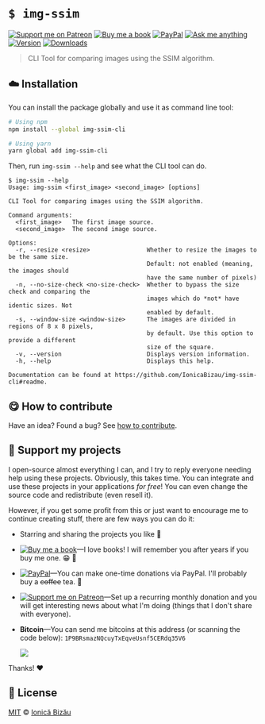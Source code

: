 <!-- Please do not edit this file. Edit the `blah` field in the `package.json` instead. If in doubt, open an issue. -->


# `$ img-ssim`

 [![Support me on Patreon][badge_patreon]][patreon] [![Buy me a book][badge_amazon]][amazon] [![PayPal][badge_paypal_donate]][paypal-donations] [![Ask me anything](https://img.shields.io/badge/ask%20me-anything-1abc9c.svg)](https://github.com/IonicaBizau/ama) [![Version](https://img.shields.io/npm/v/img-ssim-cli.svg)](https://www.npmjs.com/package/img-ssim-cli) [![Downloads](https://img.shields.io/npm/dt/img-ssim-cli.svg)](https://www.npmjs.com/package/img-ssim-cli)

> CLI Tool for comparing images using the SSIM algorithm.

## :cloud: Installation

You can install the package globally and use it as command line tool:


```sh
# Using npm
npm install --global img-ssim-cli

# Using yarn
yarn global add img-ssim-cli
```


Then, run `img-ssim --help` and see what the CLI tool can do.


```
$ img-ssim --help
Usage: img-ssim <first_image> <second_image> [options]

CLI Tool for comparing images using the SSIM algorithm.

Command arguments:
  <first_image>   The first image source.
  <second_image>  The second image source.

Options:
  -r, --resize <resize>                Whether to resize the images to be the same size.
                                       Default: not enabled (meaning, the images should
                                       have the same number of pixels)
  -n, --no-size-check <no-size-check>  Whether to bypass the size check and comparing the
                                       images which do *not* have identic sizes. Not
                                       enabled by default.
  -s, --window-size <window-size>      The images are divided in regions of 8 x 8 pixels,
                                       by default. Use this option to provide a different
                                       size of the square.
  -v, --version                        Displays version information.
  -h, --help                           Displays this help.

Documentation can be found at https://github.com/IonicaBizau/img-ssim-cli#readme.
```

## :yum: How to contribute
Have an idea? Found a bug? See [how to contribute][contributing].


## :sparkling_heart: Support my projects

I open-source almost everything I can, and I try to reply everyone needing help using these projects. Obviously,
this takes time. You can integrate and use these projects in your applications *for free*! You can even change the source code and redistribute (even resell it).

However, if you get some profit from this or just want to encourage me to continue creating stuff, there are few ways you can do it:


 - Starring and sharing the projects you like :rocket:
 - [![Buy me a book][badge_amazon]][amazon]—I love books! I will remember you after years if you buy me one. :grin: :book:
 - [![PayPal][badge_paypal]][paypal-donations]—You can make one-time donations via PayPal. I'll probably buy a ~~coffee~~ tea. :tea:
 - [![Support me on Patreon][badge_patreon]][patreon]—Set up a recurring monthly donation and you will get interesting news about what I'm doing (things that I don't share with everyone).
 - **Bitcoin**—You can send me bitcoins at this address (or scanning the code below): `1P9BRsmazNQcuyTxEqveUsnf5CERdq35V6`

    ![](https://i.imgur.com/z6OQI95.png)


Thanks! :heart:



## :scroll: License

[MIT][license] © [Ionică Bizău][website]


[badge_patreon]: https://ionicabizau.github.io/badges/patreon.svg
[badge_amazon]: https://ionicabizau.github.io/badges/amazon.svg
[badge_paypal]: https://ionicabizau.github.io/badges/paypal.svg
[badge_paypal_donate]: https://ionicabizau.github.io/badges/paypal_donate.svg

[patreon]: https://www.patreon.com/ionicabizau
[amazon]: http://amzn.eu/hRo9sIZ
[paypal-donations]: https://www.paypal.com/cgi-bin/webscr?cmd=_s-xclick&hosted_button_id=RVXDDLKKLQRJW

[license]: http://showalicense.com/?fullname=Ionic%C4%83%20Biz%C4%83u%20%3Cbizauionica%40gmail.com%3E%20(https%3A%2F%2Fionicabizau.net)&year=2018#license-mit
[website]: https://ionicabizau.net
[contributing]: /CONTRIBUTING.md
[docs]: /DOCUMENTATION.md
